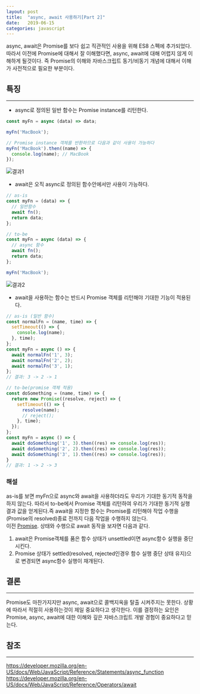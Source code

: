 ```yaml
---
layout: post
title:  "async, await 사용하기[Part 2]"
date:   2019-06-15
categories: javascript
---
```

async, await은 Promise를 보다 쉽고 직관적인 사용을 위해 ES8 스펙에 추가되었다. 따라서 이전에 Promise에 대해서 잘 이해했다면, async, await에 대해 어렵지 않게 이해하게 될것이다. 즉 Promise의 이해와 자바스크립트 동기/비동기 개념에 대해서 이해가 사전적으로 필요한 부분이다.

## 특징
---
* async로 정의된 일반 함수는 Promise instance를 리턴한다.

```javascript
const myFn = async (data) => data; 

myFn('MacBook');

// Promise instance 객체를 반환하므로 다음과 같이 사용이 가능하다
myFn('MacBook').then((name) => {
  console.log(name); // MacBook
});

```
![결과1](https://user-images.githubusercontent.com/15857404/59558689-d18db380-9032-11e9-8c01-830794a2b3a9.png)

* await은 오직 async로 정의된 함수안에서만 사용이 가능하다.
```javascript
// as-is
const myFn = (data) => {
  // 일반함수
  await fn();
  return data;
};

// to-be
const myFn = async (data) => {
  // async 함수
  await fn();
  return data;
};

myFn('MacBook');
```
![결과2](https://user-images.githubusercontent.com/15857404/59558731-cdae6100-9033-11e9-9d5a-b60ef63445fb.png)

* await을 사용하는 함수는 반드시 Promise 객체를 리턴해야 기대한 기능이 적용된다.

```javascript
// as-is (일반 함수)
const normalFn = (name, time) => {
  setTimeout(() => {
    console.log(name);
  }, time);
};
const myFn = async () => {
  await normalFn('1', 3);
  await normalFn('2', 2);
  await normalFn('3', 1);
};
// 결과: 3 -> 2 -> 1

// to-be(promise 객체 적용)
const doSomething = (name, time) => {
  return new Promise((resolve, reject) => {
    setTimeout(() => {
      resolve(name);
      // reject();
    }, time);
  });
};
const myFn = async () => {
  await doSomething('1', 3).then((res) => console.log(res));
  await doSomething('2', 2).then((res) => console.log(res));
  await doSomething('3', 1).then((res) => console.log(res));
}
// 결과: 1 -> 2 -> 3
```

### 해설
as-is를 보면 myFn으로 async와 await을 사용하더라도 우리가 기대한 동기적 동작을 하지 않는다. 따라서 to-be에서 Promise 객체를 리턴하여 우리가 기대한 동기적 실행결과 값을 얻게된다.즉 await을 지정한 함수는 Promise를 리턴해야 작업 수행을 (Promise의 resolved)종료 전까지 다음 작업을 수행하지 않는다.<br/>
이전 [Promise](https://yoosoo-won.github.io/javascript/2019/06/09/promise-and-callback-hell.html). 상태와 수행으로 await 동작을 보자면 다음과 같다.
1. await은 Promise객체를 품은 함수 상태가 unsettled이면 async함수 실행을 중단시킨다.
2. Promise 상태가 settled(resolved, rejected인경우 함수 실행 중단 상태 유지)으로 변경되면 async함수 실행이 재개된다.

## 결론
---
Promise도 마찬가지지만 async, await으로 콜백지옥을 탈출 시켜주지는 못한다. 상황에 따라서 적절히 사용하는것이 제일 중요하다고 생각한다. 이를 결정하는 요인은 Promise, async, await에 대한 이해와 깊은 자바스크립트 개발 경험이 중요하다고 믿는다.

## 참조
---
https://developer.mozilla.org/en-US/docs/Web/JavaScript/Reference/Statements/async_function
https://developer.mozilla.org/en-US/docs/Web/JavaScript/Reference/Operators/await